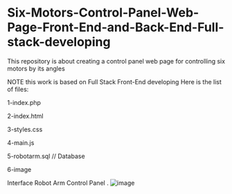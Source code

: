 # Six-Motors-Control-Panel-Web-Page-Front-End-and-Back-End-Full-stack-developing
This repository is about creating a control panel web page for controlling six motors by its angles

NOTE this work is based on Full Stack Front-End developing Here is the list of files:

1-index.php

2-index.html

3-styles.css

4-main.js

5-robotarm.sql // Database

6-image 

Interface Robot Arm Control Panel .
![image](https://user-images.githubusercontent.com/85851678/125982346-15385613-d16c-4d94-8422-726179b00bfa.png)
